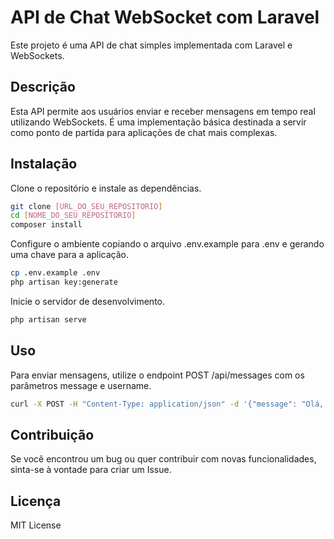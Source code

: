 # API de Chat WebSocket com Laravel

Este projeto é uma API de chat simples implementada com Laravel e WebSockets.

## Descrição

Esta API permite aos usuários enviar e receber mensagens em tempo real utilizando WebSockets. É uma implementação básica destinada a servir como ponto de partida para aplicações de chat mais complexas.

## Instalação

Clone o repositório e instale as dependências.

```bash
git clone [URL_DO_SEU_REPOSITORIO]
cd [NOME_DO_SEU_REPOSITORIO]
composer install
```
Configure o ambiente copiando o arquivo .env.example para .env e gerando uma chave para a aplicação.
```bash
cp .env.example .env
php artisan key:generate
```
Inicie o servidor de desenvolvimento.
```bash
php artisan serve
```
## Uso
Para enviar mensagens, utilize o endpoint POST /api/messages com os parâmetros message e username.
```bash
curl -X POST -H "Content-Type: application/json" -d '{"message": "Olá, mundo!", "username": "usuario"}' http://localhost:8000/api/messages
```

## Contribuição
Se você encontrou um bug ou quer contribuir com novas funcionalidades, sinta-se à vontade para criar um Issue.

## Licença

MIT License
